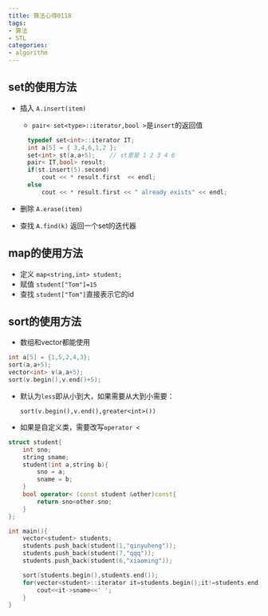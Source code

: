 ```yaml
---
title: 算法心得0118
tags:
- 算法
- STL
categories:
- algorithm
---
```


## set的使用方法

- 插入 `A.insert(item)`

  - `pair< set<type>::iterator,bool >`是`insert`的返回值

  ```c++
    typedef set<int>::iterator IT;
    int a[5] = { 3,4,6,1,2 };
    set<int> st(a,a+5);    // st里是 1 2 3 4 6
    pair< IT,bool> result;
    if(st.insert(5).second)
    	cout << * result.first  << endl;
    else
    	cout << * result.first << " already exists" << endl;
  ```
<!-- more -->

- 删除 `A.erase(item)`

- 查找 `A.find(k)` 返回一个set的迭代器

## map的使用方法

- 定义 `map<string,int> student;`
- 赋值 `student["Tom"]=15`
- 查找 `student["Tom"]`直接表示它的id

## sort的使用方法

- 数组和vector都能使用

```c++
int a[5] = {1,5,2,4,3};
sort(a,a+5);
vector<int> v(a,a+5);
sort(v.begin(),v.end()+5);
```

- 默认为`less`即从小到大，如果需要从大到小需要：

  `sort(v.begin(),v.end(),greater<int>())`

- 如果是自定义类，需要改写`operator <`

```c++
struct student{
    int sno;
    string sname;
    student(int a,string b){
        sno = a;
        sname = b;
    }
    bool operator< (const student &other)const{
        return sno<other.sno;
    }
};

int main(){
    vector<student> students;
    students.push_back(student(1,"qinyuheng"));
    students.push_back(student(7,"qqq"));
    students.push_back(student(6,"xiaoming"));

    sort(students.begin(),students.end());
    for(vector<student>::iterator it=students.begin();it!=students.end();it++){
        cout<<it->sname<<' ';
    }
}
```

